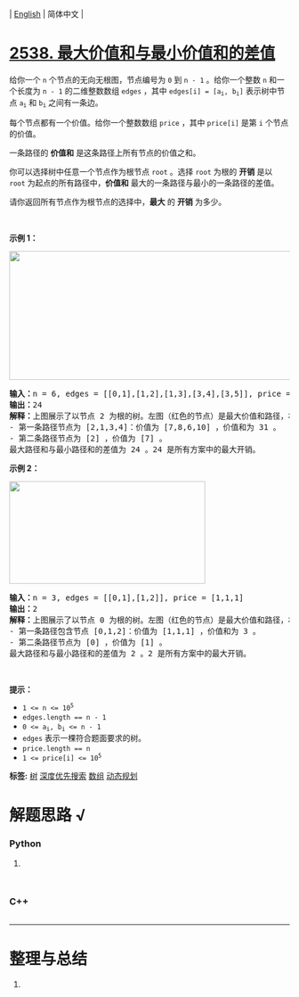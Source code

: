 | [English](README_EN.md) | 简体中文 |

# [2538. 最大价值和与最小价值和的差值](https://leetcode.cn/problems/difference-between-maximum-and-minimum-price-sum)
<p>给你一个 <code>n</code>&nbsp;个节点的无向无根图，节点编号为&nbsp;<code>0</code>&nbsp;到&nbsp;<code>n - 1</code>&nbsp;。给你一个整数&nbsp;<code>n</code>&nbsp;和一个长度为 <code>n - 1</code>&nbsp;的二维整数数组&nbsp;<code>edges</code>&nbsp;，其中&nbsp;<code>edges[i] = [a<sub>i</sub>, b<sub>i</sub>]</code>&nbsp;表示树中节点&nbsp;<code>a<sub>i</sub></code> 和&nbsp;<code>b<sub>i</sub></code>&nbsp;之间有一条边。</p>

<p>每个节点都有一个价值。给你一个整数数组&nbsp;<code>price</code>&nbsp;，其中&nbsp;<code>price[i]</code>&nbsp;是第 <code>i</code>&nbsp;个节点的价值。</p>

<p>一条路径的 <strong>价值和</strong>&nbsp;是这条路径上所有节点的价值之和。</p>

<p>你可以选择树中任意一个节点作为根节点&nbsp;<code>root</code>&nbsp;。选择 <code>root</code>&nbsp;为根的 <strong>开销</strong>&nbsp;是以 <code>root</code>&nbsp;为起点的所有路径中，<strong>价值和</strong>&nbsp;最大的一条路径与最小的一条路径的差值。</p>

<p>请你返回所有节点作为根节点的选择中，<strong>最大</strong>&nbsp;的 <strong>开销</strong>&nbsp;为多少。</p>

<p>&nbsp;</p>

<p><strong>示例 1：</strong></p>

<p><img alt="" src="https://assets.leetcode.com/uploads/2022/12/01/example14.png" style="width: 556px; height: 231px;" /></p>

<pre>
<b>输入：</b>n = 6, edges = [[0,1],[1,2],[1,3],[3,4],[3,5]], price = [9,8,7,6,10,5]
<b>输出：</b>24
<b>解释：</b>上图展示了以节点 2 为根的树。左图（红色的节点）是最大价值和路径，右图（蓝色的节点）是最小价值和路径。
- 第一条路径节点为 [2,1,3,4]：价值为 [7,8,6,10] ，价值和为 31 。
- 第二条路径节点为 [2] ，价值为 [7] 。
最大路径和与最小路径和的差值为 24 。24 是所有方案中的最大开销。
</pre>

<p><strong>示例 2：</strong></p>

<p><img alt="" src="https://assets.leetcode.com/uploads/2022/11/24/p1_example2.png" style="width: 352px; height: 184px;" /></p>

<pre>
<b>输入：</b>n = 3, edges = [[0,1],[1,2]], price = [1,1,1]
<b>输出：</b>2
<b>解释：</b>上图展示了以节点 0 为根的树。左图（红色的节点）是最大价值和路径，右图（蓝色的节点）是最小价值和路径。
- 第一条路径包含节点 [0,1,2]：价值为 [1,1,1] ，价值和为 3 。
- 第二条路径节点为 [0] ，价值为 [1] 。
最大路径和与最小路径和的差值为 2 。2 是所有方案中的最大开销。
</pre>

<p>&nbsp;</p>

<p><strong>提示：</strong></p>

<ul>
	<li><code>1 &lt;= n &lt;= 10<sup>5</sup></code></li>
	<li><code>edges.length == n - 1</code></li>
	<li><code>0 &lt;= a<sub>i</sub>, b<sub>i</sub> &lt;= n - 1</code></li>
	<li><code>edges</code> 表示一棵符合题面要求的树。</li>
	<li><code>price.length == n</code></li>
	<li><code>1 &lt;= price[i] &lt;= 10<sup>5</sup></code></li>
</ul>

**标签:**  [树](https://leetcode.cn/tag/tree) [深度优先搜索](https://leetcode.cn/tag/depth-first-search) [数组](https://leetcode.cn/tag/array) [动态规划](https://leetcode.cn/tag/dynamic-programming) 
# 解题思路 √

### Python

1. 

```python

```


```python

```

### C++

```cpp

```

---



# 整理与总结

1. 
